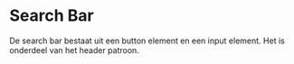 <!-- @license CC0-1.0 -->

# Search Bar

De search bar bestaat uit een button element en een input element. Het is onderdeel van het header patroon.
